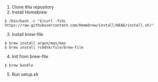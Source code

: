 1. Clone this repository
2. Install Homebrew
```shell
$ /bin/bash -c "$(curl -fsSL https://raw.githubusercontent.com/Homebrew/install/HEAD/install.sh)"
```
3. Install brew-file
```shell
$ brew install argon/mas/mas
$ brew install rcmdnk/file/brew-file
```
4. Init from brew-file
```shell
$ brew bundle
```
5. Run setup.sh
